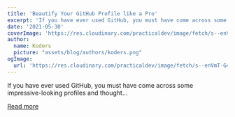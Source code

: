 ```yaml
---
title: 'Beautify Your GitHub Profile like a Pro'
excerpt: 'If you have ever used GitHub, you must have come across some impressive-looking profiles and thought...'
date: '2021-05-30'
coverImage: 'https://res.cloudinary.com/practicaldev/image/fetch/s--enVmT-G4--/c_imagga_scale,f_auto,fl_progressive,h_420,q_auto,w_1000/https://dev-to-uploads.s3.amazonaws.com/uploads/articles/7j8s2h4erdejm82dyyn7.png'
author:
  name: Koders
  picture: "assets/blog/authors/koders.png"
ogImage:
  url: 'https://res.cloudinary.com/practicaldev/image/fetch/s--enVmT-G4--/c_imagga_scale,f_auto,fl_progressive,h_420,q_auto,w_1000/https://dev-to-uploads.s3.amazonaws.com/uploads/articles/7j8s2h4erdejm82dyyn7.png'
---
```


If you have ever used GitHub, you must have come across some impressive-looking profiles and thought...

[Read more](https://dev.to/ruppysuppy/beautify-your-github-profile-like-a-pro-5093)
